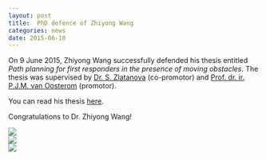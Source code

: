 ```yaml
---
layout: post
title:  PhD defence of Zhiyong Wang
categories: news
date: 2015-06-10
---
```


On 9 June 2015, Zhiyong Wang successfully defended his thesis entitled *Path planning for first responders in the presence of moving obstacles*. The thesis was supervised by [Dr. S. Zlatanova](http://3dgeoinfo.bk.tudelft.nl/szlatanova/) (co-promotor) and [Prof. dr. ir. P.J.M. van Oosterom](http://www.gdmc.nl/oosterom/) (promotor).

You can read his thesis [here](http://3dgeoinfo.bk.tudelft.nl/zhiyong/pdf/thesis_Zhiyong.pdf).

Congratulations to Dr. Zhiyong Wang!

<div class="row">
  <div class="col-sm-12 hidden-xs nopadding"><img class="img-responsive" src="{{ "/img/2015/zhiyong-defence-1.jpg" | prepend: site.baseurl }}" /></div>
  <div class="col-sm-12 hidden-xs nopadding"><img class="img-responsive" src="{{ "/img/2015/zhiyong-defence-2.jpg" | prepend: site.baseurl }}" /></div>
  <div class="col-sm-12 hidden-xs nopadding"><img class="img-responsive" src="{{ "/img/2015/zhiyong-defence-3.jpg" | prepend: site.baseurl }}" /></div>
</div>
